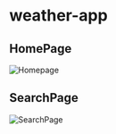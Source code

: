 # weather-app

## HomePage
![Homepage](https://github.com/projjWalroy/weather-app/assets/64724432/cff797f4-4edb-42f4-9f1a-531eee31d3a3)

## SearchPage
![SearchPage](https://github.com/projjWalroy/weather-app/assets/64724432/080cbe00-287a-4649-939d-4221087ff487)
